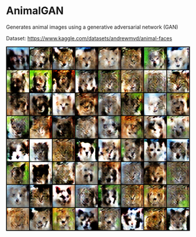 # AnimalGAN

Generates animal images using a generative adversarial network (GAN)

Dataset: https://www.kaggle.com/datasets/andrewmvd/animal-faces

![Example](https://github.com/Kropekkk/AnimalGAN/blob/main/example.png)
